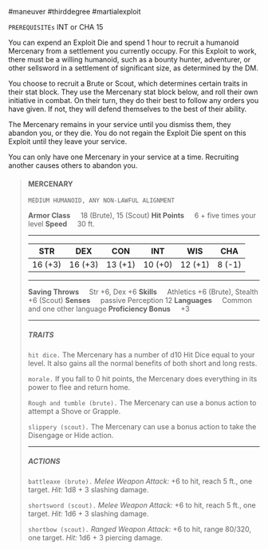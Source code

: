 #maneuver #thirddegree #martialexploit 

`PREREQUISITEs`
INT or CHA 15

You can expend an Exploit Die and spend 1 hour to recruit a humanoid Mercenary from a settlement you currently occupy. For this Exploit to work, there must be a willing humanoid, such as a bounty hunter, adventurer, or other sellsword in a settlement of significant size, as determined by the DM.

You choose to recruit a Brute or Scout, which determines certain traits in their stat block. They use the Mercenary stat block below, and roll their own initiative in combat. On their turn, they do their best to follow any orders you have given. If not, they will defend themselves to the best of their ability.

The Mercenary remains in your service until you dismiss them, they abandon you, or they die. You do not regain the Exploit Die spent on this Exploit until they leave your service.

You can only have one Mercenary in your service at a time. Recruiting another causes others to abandon you.

> #### MERCENARY
> `MEDIUM HUMANOID, ANY NON-LAWFUL ALIGNMENT`
> 
> **Armor Class**$\quad$ 18 (Brute), 15 (Scout)
> **Hit Points**$\quad$ 6 + five times your level
> **Speed**$\quad$ 30 ft.
> <hr>
> 
> | **STR** | **DEX** | **CON** | **INT** | **WIS** | **CHA** |
> | :---: | :---: | :---: | :---: | :---: | :---: |
> | 16 (+3) | 16 (+3) | 13 (+1) | 10 (+0) | 12 (+1) | 8 (-1) |
> 
> <hr>
> 
> **Saving Throws**$\quad$ Str +6, Dex +6
> **Skills**$\quad$ Athletics +6 (Brute), Stealth +6 (Scout)
> **Senses**$\quad$ passive Perception 12
> **Languages**$\quad$ Common and one other language
> **Proficiency Bonus**$\quad$ +3
> 
> <hr>
> 
> ##### TRAITS
> `hit dice.` The Mercenary has a number of d10 Hit Dice equal to your level. It also gains all the normal benefits of both short and long rests.
> 
> `morale.` If you fall to 0 hit points, the Mercenary does everything in its power to flee and return home.
> 
> `Rough and tumble (brute).` The Mercenary can use a bonus action to attempt a Shove or Grapple.
> 
> `slippery (scout).` The Mercenary can use a bonus action to take the Disengage or Hide action.
> <hr>
> 
> ##### ACTIONS
> `battleaxe (brute).` *Melee Weapon Attack:* +6 to hit, reach 5 ft., one target. *Hit:* 1d8 + 3 slashing damage.
> 
> `shortsword (scout).` *Melee Weapon Attack:* +6 to hit, reach 5 ft., one target. *Hit:* 1d6 + 3 slashing damage.
> 
> `shortbow (scout).` *Ranged Weapon Attack:* +6 to hit, range 80/320, one target. *Hit:* 1d6 + 3 piercing damage.